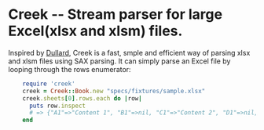 # Creek -- Stream parser for large Excel(xlsx and xlsm) files.
Inspired by [Dullard](https://github.com/thirtyseven/dullard), Creek is a fast, smple and efficient way of parsing xlsx and xlsm files using SAX parsing. It can simply parse an Excel file by looping through the rows enumerator:
```ruby
    require 'creek'
    creek = Creek::Book.new "specs/fixtures/sample.xlsx"
    creek.sheets[0].rows.each do |row|
      puts row.inspect
      # => {"A1"=>"Content 1", "B1"=>nil, "C1"=>"Content 2", "D1"=>nil, "E1"=>"Content 3"}
    end
```

